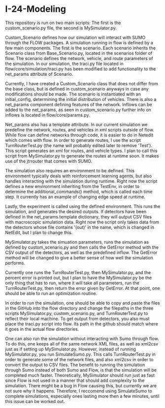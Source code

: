 # I-24-Modeling
This repository is run on two main scripts:
The first is the custom_scenario.py file,
the second is MySimulator.py.
    
Custom_Scenario defines how our simulation will interact with SUMO through the FLOW packages.
A simulation running in flow is defined by a few main components. The first is the scenario. Each
scenario inherits the Scenario class from Base_Scenario.py, located in the scenarios folder of flow.
The scenario defines the network, vehicle, and route parameters of the simulation. In our simulation,
the traci.py file located in flow/core/simulation/traci.py has been modified to add functionality to
the net_params attribute of Scenario.
    
Currently, I have created a Custom_Scenario class that does not differ from the base class, but
is defined in custom_scenario anyways in case any modifications should be made. The scenario is instantiated
with an initial_config, determining the initial distribution of vehicles. There is also a net_params
component defining features of the network. Inflows can be added to the net_params, as seen in custom_scenario.py
further info on inflows is located in flow/core/params.py.
    
Net_params also has a template attribute. In our current simulation we predefine the network, routes,
and vehicles in xml scripts outside of flow. While flow can define networks through code, it is easier
to do in Netedit which comes with flow. In order to generate routes, I use the script TurnRouterTest.py
(the name will probably edited later to remove 'Test'). This script generates an xml for routes, and vehicle 
types. I plan to call this script from MySimulator.py to generate the routes at runtime soon. It makes use 
of the jtrrouter that comes with SUMO.
    
The simulation also requires an environment to be defined. This environment typically deals
with reinforcement learning agents, but also handles interacting with the simulation during runtime.
Right now the script defines a new environment inheriting from the TestEnv, in order to determine the
additional_commands() method, which is called each time step. It currently has an example of changing
edge speed at runtime.
    
Lastly, the experiment is called using the defined environment. This runs the simulation, and generates the desired outputs.
If detectors have been defined in the net_params.template dictionary, they will output CSV files with
macroscopic simulation data. Right now the script only takes data from the detectors whose file contains
'(out)' in the name, which is changed in NetEdit, but I plan to change this.
    
MySimulator.py takes the simuation parameters, runs the simulation as defined by custom_scenario.py
and then calls the GetError method with the CSV output of the detectors, as well as the predefined inflow.
The GetError method will be changed to give a better sense of how well the simulation performs.
    
Currently one runs the TurnRouterTest.py, then MySimulator.py, and the percent error is printed out,
but I plan to have the MySimulator.py be the only thing that has to run, where it will take all parameters,
run the TurnRouterTest.py, then return the error given by GetError. At that point, one should be able
to run an optimization routine.
    
In order to run the simulation, one should be able to copy and paste the files in the GitHub into the flow directory
and change the filepaths in the three scripts MySimulator.py, custom_scenario.py, and TurnRouterTest.py to
reflect their local machine. To get output from detectors, you also must place the traci.py script into flow.
Its path in the github should match where it goes in the actual flow directories.
    
One can also run the simulation without interacting with Sumo through flow. To do this, one keeps all of the same network XML files, as well as xml2csv just as if setting up MySimulator.py. However, instead of running MySimulator.py, you run SimulateSumo.py. This calls TurnRouterTest.py in order to generate some of the network files, and also xml2csv in order to convert the output to CSV files. The benefit to running the simulation through Sumo instead of both Sumo and Flow, is that the simulation will be completed much faster. Theoretically, MySimulator should run just as fast since Flow is not used in a manner that should add complexity to the simulation. There might be a bug in Flow causing this, but currently we are not sure why it happens. Therefore, I reccomend using SimulateSumo to complete simulations, especially ones lasting more then a few minutes, until this issue can be worked out.
